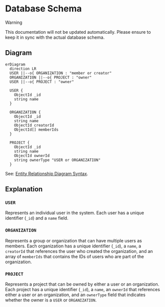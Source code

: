 # Database Schema

> [!WARNING]
> This documentation will not be updated automatically. Please ensure to keep it in sync with the actual database schema.

## Diagram

```mermaid
erDiagram
  direction LR
  USER ||--o{ ORGANIZATION : "member or creator"
  ORGANIZATION ||--o{ PROJECT : "owner"
  USER ||--o{ PROJECT : "owner"

  USER {
    ObjectId _id
    string name
  }

  ORGANIZATION {
    ObjectId _id
    string name
    ObjectId creatorId
    ObjectId[] memberIds
  }

  PROJECT {
    ObjectId _id
    string name
    ObjectId ownerId
    string ownerType "USER or ORGANIZATION"
  }
```

See: [Entity Relationship Diagram Syntax](https://mermaid.nodejs.cn/syntax/entityRelationshipDiagram.html#relationship-syntax).

## Explanation

### `USER`

Represents an individual user in the system. Each user has a unique identifier (`_id`) and a `name` field.

### `ORGANIZATION`

Represents a group or organization that can have multiple users as members. Each organization has a unique identifier (`_id`), a `name`, a `creatorId` that references the user who created the organization, and an array of `memberIds` that contains the IDs of users who are part of the organization.

### `PROJECT`

Represents a project that can be owned by either a user or an organization. Each project has a unique identifier (`_id`), a `name`, an `ownerId` that references either a user or an organization, and an `ownerType` field that indicates whether the owner is a `USER` or `ORGANIZATION`.

<!-- ## MongoDB Queries

### Between `USER` and `ORGANIZATION`

#### Find organizations where a specific user is the creator

```go
userId := "USER_ID_HERE"
filter := bson.M{"creatorId": userId}
cursor, err := organizationCollection.Find(ctx, filter)
if err != nil {
    log.Fatal(err)
}
var orgs []Organization
if err = cursor.All(ctx, &orgs); err != nil {
    log.Fatal(err)
}
fmt.Println("Organizations created by user:", orgs)
```

#### Find organizations where a specific user is a member

```go
userId := "USER_ID_HERE"
filter := bson.M{"memberIds": userId}
cursor, err := organizationCollection.Find(ctx, filter)
if err != nil {
    log.Fatal(err)
}
var orgs []Organization
if err = cursor.All(ctx, &orgs); err != nil {
    log.Fatal(err)
}
fmt.Println("Organizations where user is a member:", orgs)
```

### Between `PROJECT` and `USER` / `ORGANIZATION`

#### Find projects owned by a specific user

```go
userId := "USER_ID_HERE"
filter := bson.M{"ownerId": userId, "ownerType": "USER"}
cursor, err := projectCollection.Find(ctx, filter)
if err != nil {
    log.Fatal(err)
}
var projects []Project
if err = cursor.All(ctx, &projects); err != nil {
    log.Fatal(err)
}
fmt.Println("Projects owned by user:", projects)
```

#### Find projects owned by a specific organization

```go
orgId := "ORG_ID_HERE"
filter := bson.M{"ownerId": orgId, "ownerType": "ORGANIZATION"}
cursor, err := projectCollection.Find(ctx, filter)
if err != nil {
    log.Fatal(err)
}
var projects []Project
if err = cursor.All(ctx, &projects); err != nil {
    log.Fatal(err)
}
fmt.Println("Projects owned by organization:", projects)
``` -->
